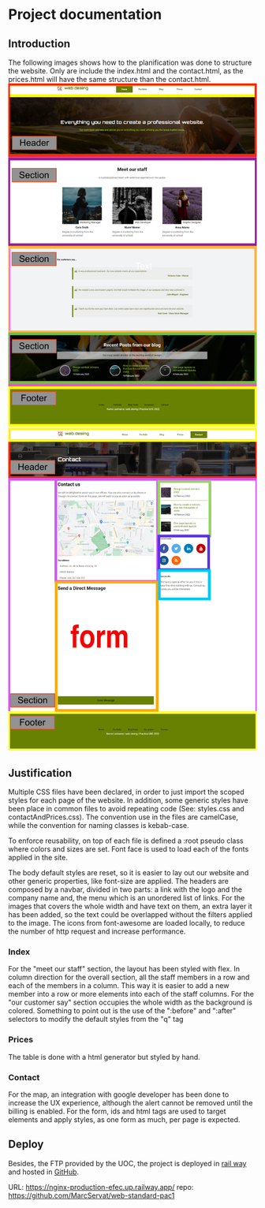 # Project documentation

## Introduction

The following images shows how to the planification was done to structure the website. Only are include the index.html and the contact.html, as the prices.html will have the same structure than the contact.html.
![img_1.png](documentation/img_1.png)
![img_2.png](documentation/img_2.png)


## Justification

Multiple CSS files have been declared, in order to just import the scoped styles for each page of the website. In addition, some generic styles have been place in common files to avoid repeating code (See: styles.css and contactAndPrices.css).
The convention use in the files are camelCase, while the convention for naming classes is kebab-case.

To enforce reusability, on top of each file is defined a :root pseudo class where colors and sizes are set.
Font face is used to load each of the fonts applied in the site.

The body default styles are reset, so it is easier to lay out our website and other generic properties, like font-size are applied.
The headers are composed by a navbar, divided in two parts: a link with the logo and the company name and, the menu which is an unordered list of links.
For the images that covers the whole width and have text on them, an extra layer it has been added, so the text could be overlapped without the filters applied to the image.
The icons from font-awesome are loaded locally, to reduce the number of http request and increase performance.

### Index

For the "meet our staff" section, the layout has been styled with flex. In column direction for the overall section, all the staff members in a row and each of the  members in a column.
This way it is easier to add a new member into a row or more elements into each of the staff columns.
For the "our customer say" section occupies the whole width as the background is colored. Something to point out is the use of the ":before" and ":after" selectors to modify the default styles from the "q" tag

### Prices

The table is done with a html generator but styled by hand.


### Contact

For the map, an integration with google developer has been done to increase the UX experience, although the alert cannot be removed until the billing is enabled.
For the form, ids and html tags are used to target elements and apply styles, as one form as much, per page is expected.


## Deploy
Besides, the FTP provided by the UOC, the project is deployed in [rail way](https://railway.app/) and hosted in [GitHub](https://github.com/MarcServat/web-standard-pac1).

URL: https://nginx-production-efec.up.railway.app/
repo: https://github.com/MarcServat/web-standard-pac1